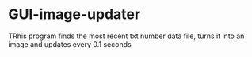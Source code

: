 # GUI-image-updater
TRhis program finds the most recent txt number data file, turns it into an image and updates every 0.1 seconds
